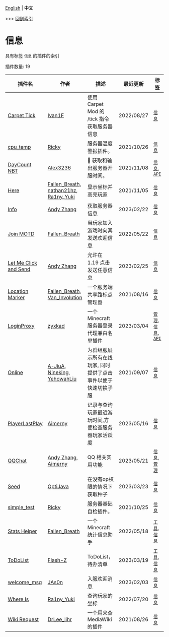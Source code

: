 [English](readme.md) | **中文**

\>\>\> [回到索引](/readme-zh_cn.md)

# 信息

具有标签 `信息` 的插件的索引

插件数量: 19

| 插件名 | 作者 | 描述 | 最近更新 | 标签 |
| --- | --- | --- | --- | --- |
| [Carpet Tick](/plugins/carpet_tick/readme-zh_cn.md) | [Ivan1F](https://github.com/Ivan-1F) | 使用 Carpet Mod 的 /tick 指令获取服务器信息 | 2022/08/27 | [`信息`](/labels/information/readme-zh_cn.md) |
| [cpu_temp](/plugins/cpu_temp/readme-zh_cn.md) | [Ricky](https://github.com/R1ckyH) | 服务器温度警报插件。 | 2021/10/26 | [`信息`](/labels/information/readme-zh_cn.md) |
| [DayCount NBT](/plugins/daycount_nbt/readme-zh_cn.md) | [Alex3236](https://github.com/alex3236) | :calendar: 获取和输出服务器开服时间。 | 2021/11/08 | [`信息`](/labels/information/readme-zh_cn.md), [`API`](/labels/api/readme-zh_cn.md) |
| [Here](/plugins/here/readme-zh_cn.md) | [Fallen_Breath](https://github.com/Fallen-Breath), [nathan21hz](https://github.com/nathan21hz), [Ra1ny_Yuki](https://github.com/ra1ny-yuki) | 显示坐标并高亮玩家 | 2021/11/05 | [`信息`](/labels/information/readme-zh_cn.md) |
| [Info](/plugins/info/readme-zh_cn.md) | [Andy Zhang](https://github.com/AnzhiZhang) | 获取服务器信息 | 2023/02/22 | [`信息`](/labels/information/readme-zh_cn.md) |
| [Join MOTD](/plugins/join_motd/readme-zh_cn.md) | [Fallen_Breath](https://github.com/Fallen-Breath) | 当玩家加入游戏时向其发送欢迎信息 | 2022/05/22 | [`信息`](/labels/information/readme-zh_cn.md) |
| [Let Me Click and Send](/plugins/let_me_click_and_send/readme-zh_cn.md) | [Andy Zhang](https://github.com/AnzhiZhang) | 允许在 1.19 点击发送任意信息 | 2023/02/25 | [`信息`](/labels/information/readme-zh_cn.md) |
| [Location Marker](/plugins/location_marker/readme-zh_cn.md) | [Fallen_Breath](https://github.com/Fallen-Breath), [Van_Involution](https://github.com/Van-Nya) | 一个服务端共享路标点管理器 | 2021/08/16 | [`信息`](/labels/information/readme-zh_cn.md) |
| [LoginProxy](/plugins/loginproxy/readme-zh_cn.md) | [zyxkad](https://github.com/zyxkad) | 一个Minecraft服务器登录代理兼白名单插件 | 2023/03/04 | [`管理`](/labels/management/readme-zh_cn.md), [`信息`](/labels/information/readme-zh_cn.md), [`API`](/labels/api/readme-zh_cn.md) |
| [Online](/plugins/online/readme-zh_cn.md) | [A-JiuA](https://github.com/A-JiuA), [Nineking](https://github.com/NineKing32649163), [YehowahLiu](https://github.com/YehowahLiu) | 为群组服展示所有在线玩家, 同时提供了点击事件以便于快速切换子服 | 2021/09/07 | [`信息`](/labels/information/readme-zh_cn.md) |
| [PlayerLastPlay](/plugins/player_last_play/readme-zh_cn.md) | [Aimerny](https://github.com/Aimerny) | 记录与查询玩家最近游玩时间,方便检查服务器玩家活跃度 | 2023/05/16 | [`信息`](/labels/information/readme-zh_cn.md) |
| [QQChat](/plugins/qq_chat/readme-zh_cn.md) | [Andy Zhang](https://github.com/AnzhiZhang), [Aimerny](https://github.com/Aimerny) | QQ 相关实用功能 | 2023/05/21 | [`信息`](/labels/information/readme-zh_cn.md), [`管理`](/labels/management/readme-zh_cn.md) |
| [Seed](/plugins/seed/readme-zh_cn.md) | [OptiJava](https://github.com/OptiJava) | 在没有op权限的情况下获取种子 | 2023/03/23 | [`信息`](/labels/information/readme-zh_cn.md) |
| [simple_test](/plugins/simple_test/readme-zh_cn.md) | [Ricky](https://github.com/R1ckyH) | 服务器基础自检插件。 | 2021/10/25 | [`信息`](/labels/information/readme-zh_cn.md) |
| [Stats Helper](/plugins/stats_helper/readme-zh_cn.md) | [Fallen_Breath](https://github.com/Fallen-Breath) | 一个 Minecraft 统计信息助手 | 2022/05/18 | [`工具`](/labels/tool/readme-zh_cn.md), [`信息`](/labels/information/readme-zh_cn.md) |
| [ToDoList](/plugins/todolist/readme-zh_cn.md) | [Flash-Z](https://github.com/Flash-Z) | ToDoList，待办清单 | 2023/03/19 | [`工具`](/labels/tool/readme-zh_cn.md), [`信息`](/labels/information/readme-zh_cn.md) |
| [welcome_msg](/plugins/welcome_msg/readme-zh_cn.md) | [JAs0n](https://github.com/JAs0n319) | 入服欢迎消息 | 2023/02/03 | [`信息`](/labels/information/readme-zh_cn.md) |
| [Where Is](/plugins/where_is/readme-zh_cn.md) | [Ra1ny_Yuki](https://github.com/ra1ny-yuki) | 查询玩家的坐标 | 2022/07/20 | [`信息`](/labels/information/readme-zh_cn.md) |
| [Wiki Request](/plugins/wiki_request/readme-zh_cn.md) | [DrLee_lihr](https://github.com/DrLee-lihr) | 一个用来查MediaWiki的插件 | 2021/08/26 | [`信息`](/labels/information/readme-zh_cn.md) |

